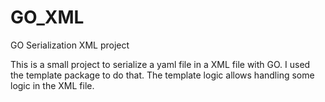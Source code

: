 # GO_XML
GO Serialization XML project

This is a small project to serialize a yaml file in a XML file with GO.
I used the template package to do that. The template logic allows handling some logic in the XML file.
